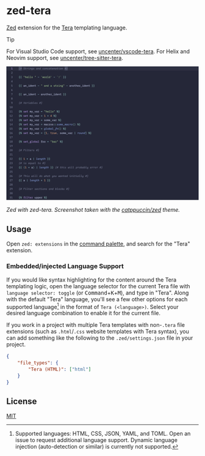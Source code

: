 # zed-tera

[Zed](https://github.com/zed-industries/zed) extension for the [Tera](https://keats.github.io/tera/) templating language.

> [!TIP]
> For Visual Studio Code support, see [uncenter/vscode-tera](https://github.com/uncenter/vscode-tera). For Helix and Neovim support, see [uncenter/tree-sitter-tera](https://github.com/uncenter/tree-sitter-tera).

![Screenshot of highlighted sample Tera code in Zed with the zed-tera extension installed](./assets/preview.png)

_Zed with zed-tera. Screenshot taken with the [catppuccin/zed](https://github.com/catppuccin/zed) theme._

## Usage

Open `zed: extensions` in the [command palette](https://zed.dev/docs/getting-started#command-palette), and search for the "Tera" extension.

### Embedded/injected Language Support

If you would like syntax highlighting for the content around the Tera templating logic, open the language selector for the current Tera file with `language selector: toggle` (or <kbd>Command</kbd>+<kbd>K</kbd>+<kbd>M</kbd>), and type in "Tera". Along with the default "Tera" language, you'll see a few other options for each supported language[^1] in the format of `Tera (<language>)`. Select your desired language combination to enable it for the current file.

If you work in a project with multiple Tera templates with non-`.tera` file extensions (such as `.html`/`.css` website templates with Tera syntax), you can add something like the following to the `.zed/settings.json` file in your project.

```json
{
	"file_types": {
		"Tera (HTML)": ["html"]
	}
}
```

## License

[MIT](LICENSE)

[^1]: Supported languages: HTML, CSS, JSON, YAML, and TOML. Open an issue to request additional language support. Dynamic language injection (auto-detection or similar) is currently not supported.
